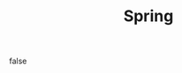 ---
layout: photo
modal: true
thumb: ["https://csnapmediahost.github.io/assets1/Thumbs/Spring1.jpg", "https://csnapmediahost.github.io/assets1/Thumbs/Spring2.jpg", "https://csnapmediahost.github.io/assets1/Thumbs/Spring5.jpg"]
full: ["https://csnapmediahost.github.io/assets1/Render/Spring1.jpg", "https://csnapmediahost.github.io/assets1/Render/Spring2.jpg", "https://csnapmediahost.github.io/assets1/Render/Spring5.jpg"]
size: small
ar: portrait
body: false
title: "Spring"
tags: nature
---